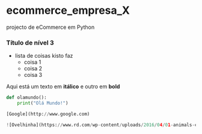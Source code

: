 # ecommerce_empresa_X
projecto de eCommerce em Python

### Título de nível 3

- lista de coisas kisto faz
   -   coisa 1
   -   coisa 2
   -   coisa 3

Aqui está um texto em __itálico__ e outro em **bold** 

```python
def olamundo():
    print("Olá Mundo!")

[Google](http://www.google.com)

![Ovelhinha](https://www.rd.com/wp-content/uploads/2016/04/01-animals-changed-history-sheep.jpg)
